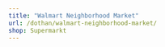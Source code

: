 ```yaml
---
title: "Walmart Neighborhood Market"
url: /dothan/walmart-neighborhood-market/
shop: Supermarkt
---
```

